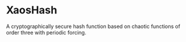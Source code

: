 XaosHash
========

A cryptographically secure hash function based on chaotic functions of order three with periodic forcing.
